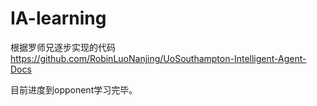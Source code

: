 # IA-learning

根据罗师兄逐步实现的代码
https://github.com/RobinLuoNanjing/UoSouthampton-Intelligent-Agent-Docs

目前进度到opponent学习完毕。
